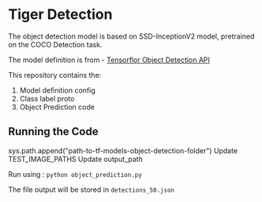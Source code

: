 # Tiger Detection 

The object detection model is based on SSD-InceptionV2 model, pretrained on the COCO Detection task. 

The model definition is from - [Tensorflor Object Detection API](https://github.com/tensorflow/models/tree/master/research/object_detection)

This repository contains the:
1. Model definition config
2. Class label proto
3. Object Prediction code

## Running the Code

sys.path.append("path-to-tf-models-object-detection-folder") 
Update TEST_IMAGE_PATHS
Update output_path 

Run using : 
``` python object_prediction.py ```

The file output will be stored in 
``` detections_50.json ```



